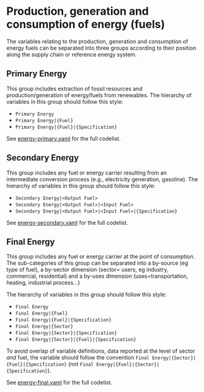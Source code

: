 # Production, generation and consumption of energy (fuels)

The variables relating to the production, generation and consumption of
energy fuels can be separated into three groups according to their position
along the supply chain or reference energy system.

## Primary Energy

This group includes extraction of fossil resources and production/generation
of energy/fuels from renewables. 
The hierarchy of variables in this group should follow this style:

- `Primary Energy`
- `Primary Energy|{Fuel}`
- `Primary Energy|{Fuel}|{Specification}`

See [energy-primary.yaml](energy-primary.yaml) for the full codelist.

## Secondary Energy

This group includes any fuel or energy carrier resulting from
an intermediate conversion process (e.g., electricity generation, gasoline).
The hierarchy of variables in this group should follow this style:

- `Secondary Energy|<Output Fuel>`
- `Secondary Energy|<Output Fuel>|<Input Fuel>`
- `Secondary Energy|<Output Fuel>|<Input Fuel>|{Specification}`

See [energy-secondary.yaml](energy-secondary.yaml) for the full codelist.

## Final Energy

This group includes any fuel or energy carrier at the point of consumption.
The sub-categories of this group can be separated into a by-source (eg type of fuel), 
a by-sector dimension (sector= users, eg industry, commercial, residential) 
and a by-uses dimension (uses=transportation, heating, industrial process...)

The hierarchy of variables in this group should follow this style:

- `Final Energy`
- `Final Energy|{Fuel}`
- `Final Energy|{Fuel}|{Specification}`
- `Final Energy|{Sector}`
- `Final Energy|{Sector}|{Specification}`
- `Final Energy|{Sector}|{Fuel}|{Specification}`

To avoid overlap of variable definitions, data reported at the level
of sector *and* fuel, the variable should follow the convention
`Final Energy|{Sector}|{Fuel}|{Specification}`
(not `Final Energy|{Fuel}|{Sector}|{Specification}`).

See [energy-final.yaml](energy-final.yaml) for the full codelist.
